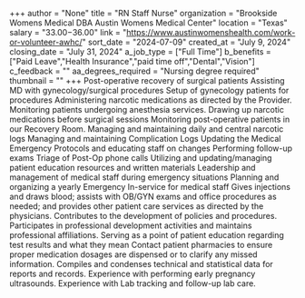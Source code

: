 +++
author = "None"
title = "RN Staff Nurse"
organization = "Brookside Womens Medical DBA Austin Womens Medical Center"
location = "Texas"
salary = "$33.00-$36.00"
link = "https://www.austinwomenshealth.com/work-or-volunteer-awhc/"
sort_date = "2024-07-09"
created_at = "July 9, 2024"
closing_date = "July 31, 2024"
a_job_type = ["Full Time"]
b_benefits = ["Paid Leave","Health Insurance","paid time off","Dental","Vision"]
c_feedback = ""
aa_degrees_required = "Nursing degree required"
thumbnail = ""
+++
Post-operative recovery of surgical patients
Assisting MD with gynecology/surgical procedures
Setup of gynecology patients for procedures
Administering narcotic medications as directed by the Provider.
Monitoring patients undergoing anesthesia services.
Drawing up narcotic medications before surgical sessions
Monitoring post-operative patients in our Recovery Room.
Managing and maintaining daily and central narcotic logs
Managing and maintaining Complication Logs
Updating the Medical Emergency Protocols and educating staff on changes
Performing follow-up exams
Triage of Post-Op phone calls
Utilizing and updating/managing patient education resources and written materials
Leadership and management of medical staff during emergency situations
Planning and organizing a yearly Emergency In-service for medical staff
Gives injections and draws blood; assists with OB/GYN exams and office procedures as needed; and provides other patient care services as directed by the physicians.
Contributes to the development of policies and procedures.
Participates in professional development activities and maintains professional affiliations.
Serving as a point of patient education regarding test results and what they mean
Contact patient pharmacies to ensure proper medication dosages are dispensed or to clarify any missed information.
Compiles and condenses technical and statistical data for reports and records.
Experience with performing early pregnancy ultrasounds.
Experience with Lab tracking and follow-up lab care.